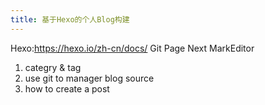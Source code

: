 ```yaml
---
title: 基于Hexo的个人Blog构建
---
```

Hexo:https://hexo.io/zh-cn/docs/
Git Page
Next
MarkEditor
1. categry & tag
2. use git to manager blog source
3. how to create a post
